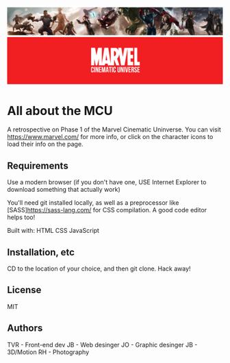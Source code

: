 ![Phase one of the MCU](marvel_banner.png "MCU Phase 1")

# All about the MCU
A retrospective on Phase 1 of the Marvel Cinematic Uninverse. You can visit https://www.marvel.com/ for more info, or click on the character icons to load their info on the page.

## Requirements
Use a modern browser (if you don't have one, USE Internet Explorer to download something that actually work)

You'll need git installed locally, as well as a preprocessor like [SASS]https://sass-lang.com/ for CSS compilation. A good code editor helps too!

Built with:
HTML
CSS
JavaScript

## Installation, etc

CD to the location of your choice, and then git clone. Hack away!

## License
MIT

## Authors
TVR - Front-end dev
JB - Web desinger
JO - Graphic desinger
JB - 3D/Motion
RH - Photography
